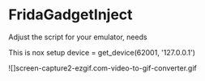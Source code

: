 # FridaGadgetInject
Adjust the script for your emulator, needs

This is nox setup
device = get_device(62001, '127.0.0.1')

![]screen-capture2-ezgif.com-video-to-gif-converter.gif

